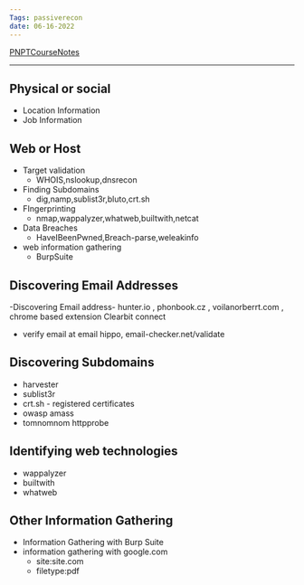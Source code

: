 ```yaml
---
Tags: passiverecon
date: 06-16-2022
---
```


[PNPTCourseNotes](./PNPTCourseNotes.md)

---
## Physical or social 
- Location Information
- Job Information


## Web or Host
- Target validation
	- WHOIS,nslookup,dnsrecon
- Finding Subdomains
	- dig,namp,sublist3r,bluto,crt.sh
- FIngerprinting
	- nmap,wappalyzer,whatweb,builtwith,netcat
- Data Breaches
	- HaveIBeenPwned,Breach-parse,weleakinfo
- web information gathering
	- BurpSuite
## Discovering Email Addresses
-Discovering Email address- hunter.io , phonbook.cz , voilanorberrt.com , chrome based extension Clearbit connect
- verify email at email hippo, email-checker.net/validate
## Discovering Subdomains
- harvester
- sublist3r
- crt.sh  - registered certificates
- owasp amass
- tomnomnom httpprobe

## Identifying web technologies
- wappalyzer
- builtwith
- whatweb

## Other Information Gathering 
- Information Gathering with Burp Suite
- information gathering with google.com
	- site:site.com
	- filetype:pdf